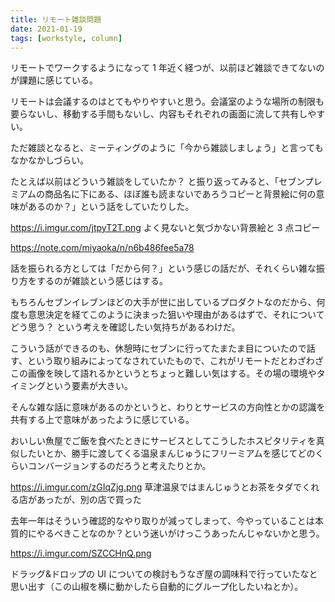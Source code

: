 ```yaml
---
title: リモート雑談問題
date: 2021-01-19
tags: [workstyle, column]
---
```


リモートでワークするようになって 1 年近く経つが、以前ほど雑談できてないのが課題に感じている。

リモートは会議するのはとてもやりやすいと思う。会議室のような場所の制限も要らないし、移動する手間もないし、内容もそれぞれの画面に流して共有しやすい。

ただ雑談となると、ミーティングのように「今から雑談しましょう」と言ってもなかなかしづらい。

たとえば以前はどういう雑談をしていたか？ と振り返ってみると、「セブンプレミアムの商品名に下にある、ほぼ誰も読まないであろうコピーと背景絵に何の意味があるのか？」という話をしていたりした。

https://i.imgur.com/jtpyT2T.png
よく見ないと気づかない背景絵と 3 点コピー

https://note.com/miyaoka/n/n6b486fee5a78

話を振られる方としては「だから何？」という感じの話だが、それくらい雑な振り方をするのが雑談という感じはする。

もちろんセブンイレブンほどの大手が世に出しているプロダクトなのだから、何度も意思決定を経てこのように決まった狙いや理由があるはずで、それについてどう思う？ という考えを確認したい気持ちがあるわけだ。

こういう話ができるのも、休憩時にセブンに行ってたまたま目についたので話す、という取り組みによってなされていたもので、これがリモートだとわざわざこの画像を映して語れるかというとちょっと難しい気はする。その場の環境やタイミングという要素が大きい。

そんな雑な話に意味があるのかというと、わりとサービスの方向性とかの認識を共有する上で意味があったように感じている。

おいしい魚屋でご飯を食べたときにサービスとしてこうしたホスピタリティを真似したいとか、勝手に渡してくる温泉まんじゅうにフリーミアムを感じてどのくらいコンバージョンするのだろうと考えたりとか。

https://i.imgur.com/zGIqZjg.png
草津温泉ではまんじゅうとお茶をタダでくれる店があったが、別の店で買った

去年一年はそういう確認的なやり取りが減ってしまって、今やっていることは本質的にやるべきことなのか？という迷いがけっこうあったんじゃないかと思う。

https://i.imgur.com/SZCCHnQ.png

ドラッグ&ドロップの UI についての検討もうなぎ屋の調味料で行っていたなと思い出す（この山椒を横に動かしたら自動的にグループ化したいねとか）。

